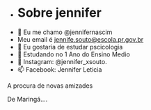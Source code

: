 -  # Sobre jennifer
-  👋 Eu me chamo @jennifernascim
- Meu email é jennife.souto@escola.pr.gov.br
- 👀 Eu gostaria de estudar pscicologia 
- 🌱 Estudando no 1 Ano do Ensino Medio
- 💞️ Instagram: @jennifer_xsouto.
- 📫 Facebook: Jennifer Leticia 

A procura de novas amizades

De Maringá....
